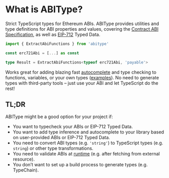 # What is ABIType?

Strict TypeScript types for Ethereum ABIs. ABIType provides utilities and type definitions for ABI properties and values, covering the [Contract ABI Specification](https://docs.soliditylang.org/en/latest/abi-spec.html), as well as [EIP-712](https://eips.ethereum.org/EIPS/eip-712) Typed Data.

```ts
import { ExtractAbiFunctions } from 'abitype'

const erc721Abi = [...] as const

type Result = ExtractAbiFunctions<typeof erc721Abi, 'payable'>
```

Works great for adding blazing fast [autocomplete](https://twitter.com/awkweb/status/1555678944770367493) and type checking to functions, variables, or your own types ([examples](/examples)). No need to generate types with third-party tools – just use your ABI and let TypeScript do the rest!

## TL;DR

ABIType might be a good option for your project if:

- You want to typecheck your ABIs or EIP-712 Typed Data.
- You want to add type inference and autocomplete to your library based on user-provided ABIs or EIP-712 Typed Data.
- You need to convert ABI types (e.g. `'string'`) to TypeScript types (e.g. `string`) or other type transformations.
- You need to validate ABIs at [runtime](#zod) (e.g. after fetching from external resource).
- You don’t want to set up a build process to generate types (e.g. TypeChain).